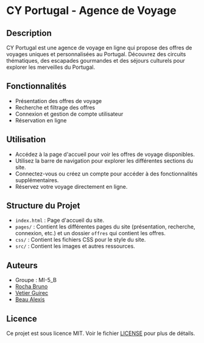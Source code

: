 # CY Portugal - Agence de Voyage

## Description
CY Portugal est une agence de voyage en ligne qui propose des offres de voyages uniques et personnalisées au Portugal. Découvrez des circuits thématiques, des escapades gourmandes et des séjours culturels pour explorer les merveilles du Portugal.

## Fonctionnalités
- Présentation des offres de voyage
- Recherche et filtrage des offres
- Connexion et gestion de compte utilisateur
- Réservation en ligne

## Utilisation
- Accédez à la page d'accueil pour voir les offres de voyage disponibles.
- Utilisez la barre de navigation pour explorer les différentes sections du site.
- Connectez-vous ou créez un compte pour accéder à des fonctionnalités supplémentaires.
- Réservez votre voyage directement en ligne.

## Structure du Projet
- `index.html` : Page d'accueil du site.
- `pages/` : Contient les différentes pages du site (présentation, recherche, connexion, etc.) et un dossier `offres` qui contient les offres.
- `css/` : Contient les fichiers CSS pour le style du site.
- `src/` : Contient les images et autres ressources.

## Auteurs
- Groupe : MI-5_B
- [Rocha Bruno](https://github.com/BPiroga)
- [Vetier Guirec](https://github.com/lilzoubi)
- [Beau Alexis](https://github.com/beaualexis)

## Licence
Ce projet est sous licence MIT. Voir le fichier [LICENSE](/LICENSE) pour plus de détails.


